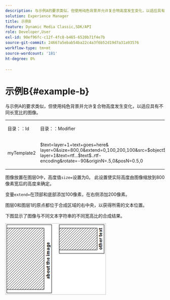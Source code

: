 ```yaml
---
description: 与示例A的要求类似，但使用纯色背景并允许复合物高度发生变化，以适应具有不同长宽比的图像。
solution: Experience Manager
title: 示例B
feature: Dynamic Media Classic,SDK/API
role: Developer,User
exl-id: 90ef96fc-c12f-4fc8-b465-6520b71f4e7b
source-git-commit: 24667a5ebab54ba22c4a3f6b52d19d7a31a93576
workflow-type: tm+mt
source-wordcount: '181'
ht-degree: 0%

---
```


# 示例B{#example-b}

与示例A的要求类似，但使用纯色背景并允许复合物高度发生变化，以适应具有不同长宽比的图像。

<table id="simpletable_37BA3B2A75A9468C9ADEBBC034BADAE7"> 
 <tr class="strow"> 
  <td class="stentry"> <p><span class="codeph">目录：：Id</span> </p> </td> 
  <td class="stentry"> <p><span class="codeph">目录：：Modifier</span> </p></td> 
 </tr> 
 <tr class="strow"> 
  <td class="stentry"> <p><span class="codeph"> myTemplate2</span> </p></td> 
  <td class="stentry"> <p><span class="codeph"> $text=layer+1+text+goes+here&amp; layer=0&amp;size=800,0&amp;extend=0,100,200,100&amp;src=$object$&amp;originN=.5,0&amp; layer=1&amp;text=rtf...$text$..rtf-encoding&amp;rotate=-90&amp;originN=.5,0&amp;posN=0.5,0</span> </p></td> 
 </tr> 
</table>

图像放置在图层0中，高度值`size=`设置为0。 此设置使实际高度由图像缩放到800像素宽后的高度来确定。

变量`extend=`在顶部和底部添加100像素，在右侧添加200像素。

图层0和图层1的原点都位于合成区域的右中央，以获得所需的文本位置。

下图显示了图像与不同文本字符串的不同宽高比的合成结果。

![示例B图像](assets/exampleb.png)
